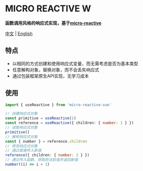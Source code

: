 # MICRO REACTIVE W

**函数调用风格的响应式实现，基于[micro-reactive](https://github.com/wulongshe/micro-reactive)**

[中文](/README.md) | [English](/README_EN.md)

## 特点

- 以相同的方式创建和使用响应式变量，而无需考虑是否为基本类型
- 任意解构对象，替换对象，而不会丢失响应式
- 通过包装框架原生API实现，无学习成本

## 使用

```ts
import { useReactive } from 'micro-reactive-vue'

// 创建响应式对象
const primitive = useReactive(1)
const reference = useReactive({ children: { number: 1 } })
// 读取响应式对象
primitive()
// 解构响应式对象
const { number } = reference.children
// 修改响应式对象
// 通过直接传入新值
reference({ children: { number: 2 } })
// 通过传入函数，获取到当前值并返回新值
number((i) => i + 1)
```
